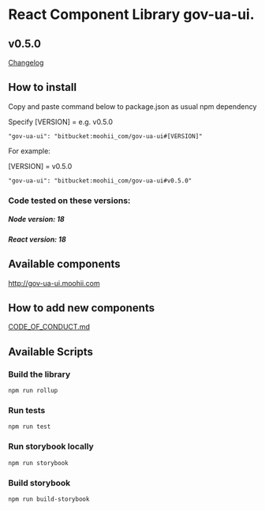 # React Component Library gov-ua-ui. 

## v0.5.0
[Changelog](Changelog.md)

## How to install

Copy and paste command below to package.json as usual npm dependency

Specify [VERSION] = e.g. v0.5.0
```
"gov-ua-ui": "bitbucket:moohii_com/gov-ua-ui#[VERSION]"
```

For example:

[VERSION] = v0.5.0

```
"gov-ua-ui": "bitbucket:moohii_com/gov-ua-ui#v0.5.0"
```

### Code tested on these versions:

##### Node version: 18

##### React version: 18 

## Available components

http://gov-ua-ui.moohii.com

## How to add new components

[CODE_OF_CONDUCT.md](CODE_OF_CONDUCT.md)

## Available Scripts

### Build the library

```
npm run rollup
```

### Run tests

```
npm run test
```

### Run storybook locally

```
npm run storybook
```

### Build storybook

```
npm run build-storybook
```
